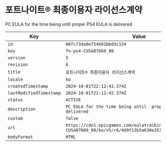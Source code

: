 # 포트나이트® 최종이용자 라이선스계약

PC EULA for the time being until  proper PS4 EULA is delivered

| Key | Value |
| --- | ----- |
| `id` | `66fc73da9e754601bbd3c154` |
| `key` | `fn-ps4-CUSA07669_00` |
| `version` | `5` |
| `revision` | `6` |
| `title` | `포트나이트® 최종이용자 라이선스계약` |
| `locale` | `ko` |
| `createdTimestamp` | `2024-10-01T22:12:42.374Z` |
| `lastModifiedTimestamp` | `2024-10-01T22:12:42.374Z` |
| `status` | `ACTIVE` |
| `description` | `PC EULA for the time being until  proper PS4 EULA is delivered` |
| `custom` | `false` |
| `url` | `https://cdn1.epicgames.com/eulatracking-download/fn-ps4-CUSA07669_00/ko/v5/r6/4d9f13b5a630e353802d1ff7cc141231.pdf` |
| `bodyFormat` | `HTML` |
